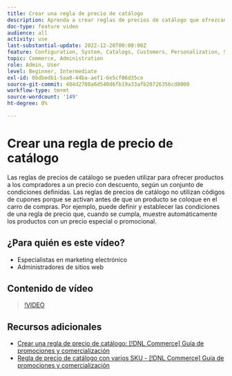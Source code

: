 ```yaml
---
title: Crear una regla de precio de catálogo
description: Aprenda a crear reglas de precios de catálogo que ofrezcan productos a los compradores a un precio con descuento en función de un conjunto de condiciones definidas.
doc-type: feature video
audience: all
activity: use
last-substantial-update: 2022-12-28T00:00:00Z
feature: Configuration, System, Catalogs, Customers, Personalization, Shopping Cart, Price Rules
topic: Commerce, Administration
role: Admin, User
level: Beginner, Intermediate
exl-id: 0bdbedb1-5aa8-44ba-aef1-6e5cf06d35ce
source-git-commit: 404d2708a6d540d6fb19a33afb20726356cd8000
workflow-type: tm+mt
source-wordcount: '149'
ht-degree: 0%

---
```


# Crear una regla de precio de catálogo

Las reglas de precios de catálogo se pueden utilizar para ofrecer productos a los compradores a un precio con descuento, según un conjunto de condiciones definidas. Las reglas de precios de catálogo no utilizan códigos de cupones porque se activan antes de que un producto se coloque en el carro de compras. Por ejemplo, puede definir y establecer las condiciones de una regla de precio que, cuando se cumpla, muestre automáticamente los productos con un precio especial o promocional.

## ¿Para quién es este vídeo?

- Especialistas en marketing electrónico
- Administradores de sitios web

## Contenido de vídeo

>[!VIDEO](https://video.tv.adobe.com/v/343834?quality=12&learn=on)

## Recursos adicionales

- [Crear una regla de precio de catálogo: [!DNL Commerce] Guía de promociones y comercialización](https://experienceleague.adobe.com/docs/commerce-admin/marketing/promotions/catalog-rules/price-rules-catalog-create.html)
- [Regla de precio de catálogo con varios SKU - [!DNL Commerce] Guía de promociones y comercialización](https://experienceleague.adobe.com/docs/commerce-admin/marketing/promotions/catalog-rules/price-rule-multiple-sku.html)
